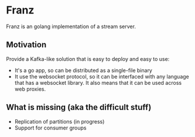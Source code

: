 # Franz


Franz is an golang implementation of a stream server.


## Motivation

Provide a Kafka-like solution that is easy to deploy and easy to use:

  - It's a go app, so can be distributed as a single-file binary
  - It use the websocket protocol, so it can be interfaced with any
    language that has a websocket library. It also means that it can be
    used across web proxies.


## What is missing (aka the difficult stuff)

  - Replication of partitions (in progress)
  - Support for consumer groups
